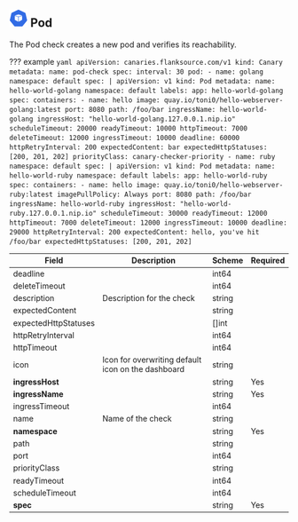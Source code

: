 ## <img src='https://raw.githubusercontent.com/flanksource/flanksource-ui/main/src/icons/pod.svg' style='height: 32px'/> Pod

The Pod check creates a new pod and verifies its reachability.

??? example
     ```yaml
     apiVersion: canaries.flanksource.com/v1
     kind: Canary
     metadata:
       name: pod-check
     spec:
       interval: 30
       pod:
         - name: golang
           namespace: default
           spec: |
             apiVersion: v1
             kind: Pod
             metadata:
               name: hello-world-golang
               namespace: default
               labels:
                 app: hello-world-golang
             spec:
               containers:
                 - name: hello
                   image: quay.io/toni0/hello-webserver-golang:latest
           port: 8080
           path: /foo/bar
           ingressName: hello-world-golang
           ingressHost: "hello-world-golang.127.0.0.1.nip.io"
           scheduleTimeout: 20000
           readyTimeout: 10000
           httpTimeout: 7000
           deleteTimeout: 12000
           ingressTimeout: 10000
           deadline: 60000
           httpRetryInterval: 200
           expectedContent: bar
           expectedHttpStatuses: [200, 201, 202]
           priorityClass: canary-checker-priority
         - name: ruby
           namespace: default
           spec: |
             apiVersion: v1
             kind: Pod
             metadata:
               name: hello-world-ruby
               namespace: default
               labels:
                 app: hello-world-ruby
             spec:
               containers:
                 - name: hello
                   image: quay.io/toni0/hello-webserver-ruby:latest
                   imagePullPolicy: Always
           port: 8080
           path: /foo/bar
           ingressName: hello-world-ruby
           ingressHost: "hello-world-ruby.127.0.0.1.nip.io"
           scheduleTimeout: 30000
           readyTimeout: 12000
           httpTimeout: 7000
           deleteTimeout: 12000
           ingressTimeout: 10000
           deadline: 29000
           httpRetryInterval: 200
           expectedContent: hello, you've hit /foo/bar
           expectedHttpStatuses: [200, 201, 202]
     ```

| Field | Description | Scheme | Required |
| ----- | ----------- | ------ | -------- |
| deadline |  | int64 |  |
| deleteTimeout |  | int64 |  |
| description | Description for the check | string |  |
| expectedContent |  | string |  |
| expectedHttpStatuses |  | \[\]int |  |
| httpRetryInterval |  | int64 |  |
| httpTimeout |  | int64 |  |
| icon | Icon for overwriting default icon on the dashboard | string |  |
| **ingressHost** |  | string | Yes |
| **ingressName** |  | string | Yes |
| ingressTimeout |  | int64 |  |
| name | Name of the check | string |  |
| **namespace** |  | string | Yes |
| path |  | string |  |
| port |  | int64 |  |
| priorityClass |  | string |  |
| readyTimeout |  | int64 |  |
| scheduleTimeout |  | int64 |  |
| **spec** |  | string | Yes |
